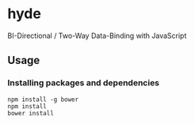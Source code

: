 hyde
====

BI-Directional / Two-Way Data-Binding with JavaScript

## Usage

### Installing packages and dependencies

    npm install -g bower
    npm install
    bower install

### 